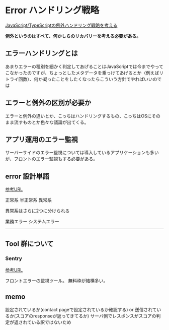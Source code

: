 # Error ハンドリング戦略

[JavaScript/TypeScriptの例外ハンドリング戦略を考える](https://qiita.com/shibukawa/items/ffe7264ecff78f55b296)

**例外というのはすべて、何かしらのリカバリーを考える必要がある。**

## エラーハンドリングとは

あまりエラーの種別を細かく判定してあげることはJavaScriptでは今までやってこなかったのですが、ちょっとしたメタデータを乗っけてあげるとか（例えばリトライ回数）、何か凝ったことをしたくなったらこういう方針でやればいいのでは

## エラーと例外の区別が必要か

エラーと例外の違いとか、こっちはハンドリングするもの、こっちはOSにそのまま流すものとか色々な議論が出てくる。

## アプリ運用のエラー監視

サーバーサイドのエラー監視については導入しているアプリケーションも多いが、フロントのエラー監視もする必要がある。

## error 設計単語

[参考URL](https://qiita.com/jnchito/items/3ef95ea144ed15df3637#%E6%AD%A3%E5%B8%B8%E7%B3%BB%E3%81%A8%E7%95%B0%E5%B8%B8%E7%B3%BB%E3%82%A8%E3%83%A9%E3%83%BC%E3%82%92%E5%88%86%E9%A1%9E%E3%81%99%E3%82%8B)

正常系
半正常系
異常系

異常系はさらに2つに分けられる

業務エラー
システムエラー


---

## Tool 群について

### Sentry

[参考URL](https://sentry.io/welcome/)

フロントエラーの監視ツール。
無料枠が結構多い。


## memo

設定されているか(contact pageで設定されているか確認する)
or
送信されているか(スコアのresponseが返ってきてるか)
サーバ側でレスポンスがスコアの判定が返されている訳ではないため


